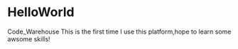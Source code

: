 # HelloWorld
Code_Warehouse
This is the first time I use this platform,hope to learn some awsome skills!
